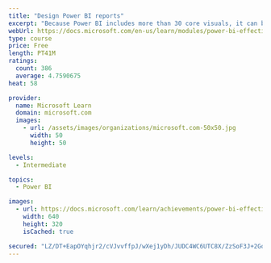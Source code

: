 ```yaml
---
title: "Design Power BI reports"
excerpt: "Because Power BI includes more than 30 core visuals, it can be challenging for a beginner to select the correct visual. This module will guide you through selecting the most appropriate visual type to meet your design and report layout requirements."
webUrl: https://docs.microsoft.com/en-us/learn/modules/power-bi-effective-reports/
type: course
price: Free
length: PT41M
ratings:
  count: 386
  average: 4.7590675
heat: 58

provider:
  name: Microsoft Learn
  domain: microsoft.com
  images:
    - url: /assets/images/organizations/microsoft.com-50x50.jpg
      width: 50
      height: 50

levels:
  - Intermediate

topics:
  - Power BI

images:
  - url: https://docs.microsoft.com/learn/achievements/power-bi-effective-reports-social.png
    width: 640
    height: 320
    isCached: true

secured: "LZ/DT+EapOYqhjr2/cVJvvffpJ/wXej1yDh/JUDC4WC6UTC8X/ZzSoF3J+2GqcS+NAY72w4z1u+8D/BMdmyG+6mupvMfYSzeTnE0Qll+ej+1ky4lyDTcczViuqLFJNHJRWyDIjGeUH2tMd+6LDWbwvh7fIh3o5h5URlLVFwj1P3XqvVMuXrLxOf9OoDITGEpAae4Z+VaeQMctWAFBFezS9Sm/UWuS51H3oO6ktc0nsHtuW4eX6j/tPf5vy+Y2NBs6d6RKjYfK0j7LqZWDp0wbCsLvJlrLJHYM9TEBEQTZqVXYQ1IM4+yubzsOn0MRF/OF3ZY9M2SvlSlsu+Z4F/LMDkgJIEn0fti0nrWEzb+wedL9LoFd66509e/wLrst0wFMUd/8mrPin5xK9lf96R05ff9/8899uzGb2Ekc363y44=;pDwon99RW0SanU6eCWlaZw=="
---
```


